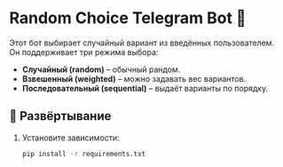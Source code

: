 # Random Choice Telegram Bot 🎲

Этот бот выбирает случайный вариант из введённых пользователем.  
Он поддерживает три режима выбора:  
- **Случайный (random)** – обычный рандом.  
- **Взвешенный (weighted)** – можно задавать вес вариантов.  
- **Последовательный (sequential)** – выдаёт варианты по порядку.  

## 🚀 Развёртывание  
1. Установите зависимости:  
   ```bash
   pip install -r requirements.txt